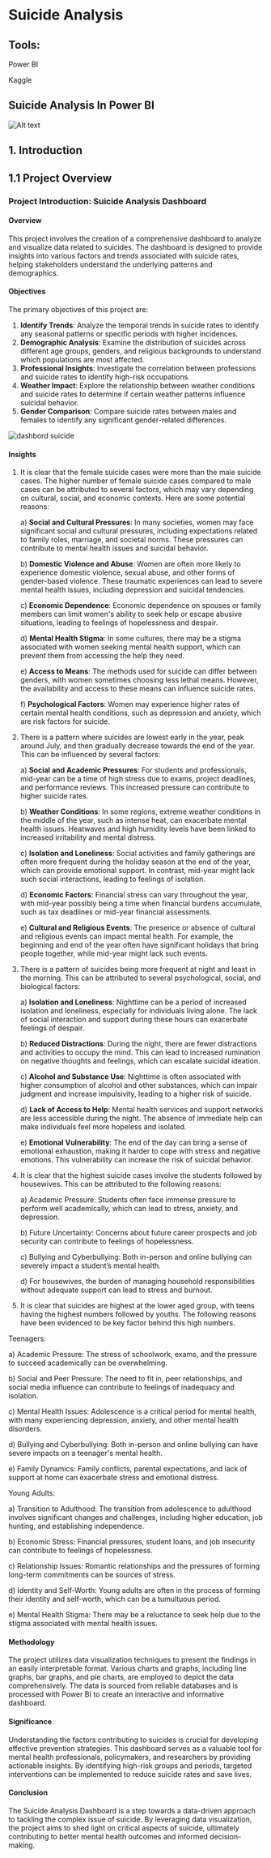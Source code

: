 # Suicide Analysis
## Tools:
Power BI

Kaggle

## Suicide Analysis In Power BI

![Alt text]([https://sabrangindia.in/sites/default/files/inline-images/Suicide.jpg](https://media.istockphoto.com/id/1209777417/vector/suicide.jpg?s=612x612&w=0&k=20&c=8HaGUYPXOtqP-JAwm0M4VS3nJhthKpxomVYdborC8BY=))

## 1. Introduction
## 1.1 Project Overview 
### Project Introduction: Suicide Analysis Dashboard

#### Overview
This project involves the creation of a comprehensive dashboard to analyze and visualize data related to suicides. The dashboard is designed to provide insights into various factors and trends associated with suicide rates, helping stakeholders understand the underlying patterns and demographics.

#### Objectives
The primary objectives of this project are:
1. **Identify Trends**: Analyze the temporal trends in suicide rates to identify any seasonal patterns or specific periods with higher incidences.
2. **Demographic Analysis**: Examine the distribution of suicides across different age groups, genders, and religious backgrounds to understand which populations are most affected.
3. **Professional Insights**: Investigate the correlation between professions and suicide rates to identify high-risk occupations.
4. **Weather Impact**: Explore the relationship between weather conditions and suicide rates to determine if certain weather patterns influence suicidal behavior.
5. **Gender Comparison**: Compare suicide rates between males and females to identify any significant gender-related differences.

![dashbord suicide](https://github.com/user-attachments/assets/100553cc-4738-4388-8376-e1d888d8b4f0)

#### Insights
1. It is clear that the female suicide cases were more than the male suicide cases. The higher number of female suicide cases compared to male cases can be attributed to several factors, which may vary depending on cultural, social, and economic contexts. Here are some potential reasons:

    a) **Social and Cultural Pressures**: In many societies, women may face significant social and cultural pressures, including expectations related to family roles, marriage, and 
       societal norms. These pressures can contribute to mental health issues and suicidal behavior.
    
    b) **Domestic Violence and Abuse**: Women are often more likely to experience domestic violence, sexual abuse, and other forms of gender-based violence. These traumatic experiences 
       can lead to severe mental health issues, including depression and suicidal tendencies.
    
    c) **Economic Dependence**: Economic dependence on spouses or family members can limit women's ability to seek help or escape abusive situations, leading to feelings of hopelessness 
       and despair.
    
    d) **Mental Health Stigma**: In some cultures, there may be a stigma associated with women seeking mental health support, which can prevent them from accessing the help they need.
    
    e) **Access to Means**: The methods used for suicide can differ between genders, with women sometimes choosing less lethal means. However, the availability and access to these means 
       can influence suicide rates.
    
    f) **Psychological Factors**: Women may experience higher rates of certain mental health conditions, such as depression and anxiety, which are risk factors for suicide.

2. There is a pattern where suicides are lowest early in the year, peak around July, and then gradually decrease towards the end of the year. This can be influenced by several factors:

      a) **Social and Academic Pressures**: For students and professionals, mid-year can be a time of high stress due to exams, project deadlines, and performance reviews. This                 increased pressure can contribute to higher suicide rates.
      
      b) **Weather Conditions**: In some regions, extreme weather conditions in the middle of the year, such as intense heat, can exacerbate mental health issues. Heatwaves and high             humidity levels have been linked to increased irritability and mental distress.
      
      c) **Isolation and Loneliness**: Social activities and family gatherings are often more frequent during the holiday season at the end of the year, which can provide emotional 
       support. In contrast, mid-year might lack such social interactions, leading to feelings of isolation.
      
      d) **Economic Factors**: Financial stress can vary throughout the year, with mid-year possibly being a time when financial burdens accumulate, such as tax deadlines or mid-year 
       financial assessments.
      
      e) **Cultural and Religious Events**: The presence or absence of cultural and religious events can impact mental health. For example, the beginning and end of the year often have 
       significant holidays that bring people together, while mid-year might lack such events.

3. There is a pattern of suicides being more frequent at night and least in the morning. This can be attributed to several psychological, social, and biological factors:

    a) **Isolation and Loneliness**: Nighttime can be a period of increased isolation and loneliness, especially for individuals living alone. The lack of social interaction and support during these hours can exacerbate feelings of despair.
    
    b) **Reduced Distractions**: During the night, there are fewer distractions and activities to occupy the mind. This can lead to increased rumination on negative thoughts and feelings, which can escalate suicidal ideation.
    
    c) **Alcohol and Substance Use**: Nighttime is often associated with higher consumption of alcohol and other substances, which can impair judgment and increase impulsivity, leading to a higher risk of suicide.
    
    d) **Lack of Access to Help**: Mental health services and support networks are less accessible during the night. The absence of immediate help can make individuals feel more hopeless and isolated.
    
    e) **Emotional Vulnerability**: The end of the day can bring a sense of emotional exhaustion, making it harder to cope with stress and negative emotions. This vulnerability can increase the risk of suicidal behavior.
   
4. It is clear that the highest suicide cases involve the students followed by housewives. This can be attributed to the following reasons:
   
   a) Academic Pressure: Students often face immense pressure to perform well academically, which can lead to stress, anxiety, and depression.
   
   b) Future Uncertainty: Concerns about future career prospects and job security can contribute to feelings of hopelessness.
   
   c) Bullying and Cyberbullying: Both in-person and online bullying can severely impact a student’s mental health.
   
   d) For housewives, the burden of managing household responsibilities without adequate support can lead to stress and burnout.
   
6. It is clear that suicides are highest at the lower aged group, with teens having the highest numbers followed by youths. The following reasons have been evidenced to be key factor behind this high numbers.

Teenagers:

a) Academic Pressure: The stress of schoolwork, exams, and the pressure to succeed academically can be overwhelming.

b) Social and Peer Pressure: The need to fit in, peer relationships, and social media influence can contribute to feelings of inadequacy and isolation.

c) Mental Health Issues: Adolescence is a critical period for mental health, with many experiencing depression, anxiety, and other mental health disorders.

d) Bullying and Cyberbullying: Both in-person and online bullying can have severe impacts on a teenager's mental health.

e) Family Dynamics: Family conflicts, parental expectations, and lack of support at home can exacerbate stress and emotional distress.

Young Adults:

a) Transition to Adulthood: The transition from adolescence to adulthood involves significant changes and challenges, including higher education, job hunting, and establishing independence.

b) Economic Stress: Financial pressures, student loans, and job insecurity can contribute to feelings of hopelessness.

c) Relationship Issues: Romantic relationships and the pressures of forming long-term commitments can be sources of stress.

d) Identity and Self-Worth: Young adults are often in the process of forming their identity and self-worth, which can be a tumultuous period.

e) Mental Health Stigma: There may be a reluctance to seek help due to the stigma associated with mental health issues.

#### Methodology
The project utilizes data visualization techniques to present the findings in an easily interpretable format. Various charts and graphs, including line graphs, bar graphs, and pie charts, are employed to depict the data comprehensively. The data is sourced from reliable databases and is processed with Power BI to create an interactive and informative dashboard.

#### Significance
Understanding the factors contributing to suicides is crucial for developing effective prevention strategies. This dashboard serves as a valuable tool for mental health professionals, policymakers, and researchers by providing actionable insights. By identifying high-risk groups and periods, targeted interventions can be implemented to reduce suicide rates and save lives.

#### Conclusion
The Suicide Analysis Dashboard is a step towards a data-driven approach to tackling the complex issue of suicide. By leveraging data visualization, the project aims to shed light on critical aspects of suicide, ultimately contributing to better mental health outcomes and informed decision-making.
